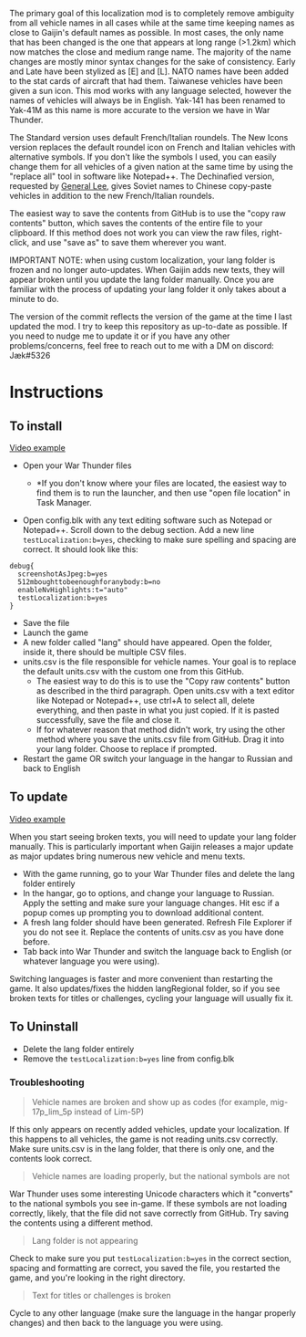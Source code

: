 The primary goal of this localization mod is to completely remove ambiguity from all vehicle names in all cases while at the same time keeping names as close to Gaijin's default names as possible. In most cases, the only name that has been changed is the one that appears at long range (>1.2km) which now matches the close and medium range name. The majority of the name changes are mostly minor syntax changes for the sake of consistency. Early and Late have been stylized as [E] and [L]. NATO names have been added to the stat cards of aircraft that had them. Taiwanese vehicles have been given a sun icon. This mod works with any language selected, however the names of vehicles will always be in English. Yak-141 has been renamed to Yak-41M as this name is more accurate to the version we have in War Thunder.

The Standard version uses default French/Italian roundels. The New Icons version replaces the default roundel icon on French and Italian vehicles with alternative symbols. If you don't like the symbols I used, you can easily change them for all vehicles of a given nation at the same time by using the "replace all" tool in software like Notepad++. The Dechinafied version, requested by [General Lee](https://www.youtube.com/@GeneralLee2000), gives Soviet names to Chinese copy-paste vehicles in addition to the new French/Italian roundels.

The easiest way to save the contents from GitHub is to use the "copy raw contents" button, which saves the contents of the entire file to your clipboard. If this method does not work you can view the raw files, right-click, and use "save as" to save them wherever you want. 

IMPORTANT NOTE: when using custom localization, your lang folder is frozen and no longer auto-updates. When Gaijin adds new texts, they will appear broken until you update the lang folder manually. Once you are familiar with the process of updating your lang folder it only takes about a minute to do. 

The version of the commit reflects the version of the game at the time I last updated the mod. I try to keep this repository as up-to-date as possible. If you need to nudge me to update it or if you have any other problems/concerns, feel free to reach out to me  with a DM on discord: Jæk#5326

# Instructions

## To install

[Video example](https://youtu.be/KknlZ8sc3xA)

- Open your War Thunder files

  - *If you don't know where your files are located, the easiest way to find them is to run the launcher, and then use "open file location" in Task Manager.

- Open config.blk with any text editing software such as Notepad or Notepad++. Scroll down to the debug section. Add a new line `  testLocalization:b=yes`, checking to make sure spelling and spacing are correct. It should look like this:
```
debug{
  screenshotAsJpeg:b=yes
  512mboughttobeenoughforanybody:b=no
  enableNvHighlights:t="auto"
  testLocalization:b=yes
}
```
- Save the file
- Launch the game
- A new folder called "lang" should have appeared. Open the folder, inside it, there should be multiple CSV files.
- units.csv is the file responsible for vehicle names. Your goal is to replace the default units.csv with the custom one from this GitHub.
  - The easiest way to do this is to use the "Copy raw contents" button as described in the third paragraph. Open units.csv with a text editor like Notepad or Notepad++, use ctrl+A to select all, delete everything, and then paste in what you just copied. If it is pasted successfully, save the file and close it. 
  - If for whatever reason that method didn't work, try using the other method where you save the units.csv file from GitHub. Drag it into your lang folder. Choose to replace if prompted. 
- Restart the game OR switch your language in the hangar to Russian and back to English

## To update

[Video example](https://youtu.be/0tRrfIAt1o8)

When you start seeing broken texts, you will need to update your lang folder manually. This is particularly important when Gaijin releases a major update as major updates bring numerous new vehicle and menu texts. 
- With the game running, go to your War Thunder files and delete the lang folder entirely
- In the hangar, go to options, and change your language to Russian. Apply the setting and make sure your language changes. Hit esc if a popup comes up prompting you to download additional content.
- A fresh lang folder should have been generated. Refresh File Explorer if you do not see it. Replace the contents of units.csv as you have done before. 
- Tab back into War Thunder and switch the language back to English (or whatever language you were using). 

Switching languages is faster and more convenient than restarting the game. It also updates/fixes the hidden langRegional folder, so if you see broken texts for titles or challenges, cycling your language will usually fix it. 

## To Uninstall

- Delete the lang folder entirely
- Remove the `testLocalization:b=yes` line from config.blk

### Troubleshooting

> Vehicle names are broken and show up as codes (for example, mig-17p_lim_5p instead of Lim-5P)

If this only appears on recently added vehicles, update your localization.
If this happens to all vehicles, the game is not reading units.csv correctly. Make sure units.csv is in the lang folder, that there is only one, and the contents look correct.

> Vehicle names are loading properly, but the national symbols are not

War Thunder uses some interesting Unicode characters which it "converts" to the national symbols you see in-game. If these symbols are not loading correctly, likely, that the file did not save correctly from GitHub. Try saving the contents using a different method. 

> Lang folder is not appearing

Check to make sure you put `testLocalization:b=yes` in the correct section, spacing and formatting are correct, you saved the file, you restarted the game, and you're looking in the right directory.

> Text for titles or challenges is broken

Cycle to any other language (make sure the language in the hangar properly changes) and then back to the language you were using. 

